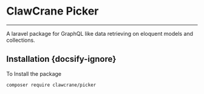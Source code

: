 # ClawCrane Picker
----

A laravel package for GraphQL like data retrieving on eloquent models and collections.

## Installation {docsify-ignore}

To Install the package

`composer require clawcrane/picker`
